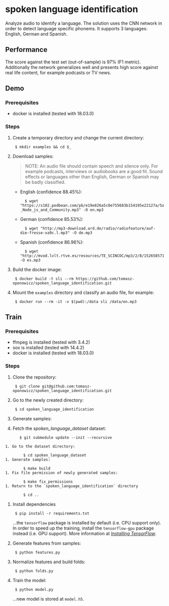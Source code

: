 # spoken language identification

Analyze audio to identify a language.
The solution uses the CNN network in order to detect language specific phonems.
It supports 3 languages: English, German and Spanish.

## Performance

The score against the test set (out-of-sample) is 97% (F1 metric). Additionally the network generalizes well and presents high score against real life content, for example podcasts or TV news.

## Demo

### Prerequisites

* docker is installed (tested with 18.03.0)

### Steps

1. Create a temporary directory and change the current directory:

        $ mkdir examples && cd $_
1. Download samples:
    > NOTE: An audio file should contain speech and silence only. For example podcasts, interviews or audiobooks are a good fit. Sound effects or languages other than English, German or Spanish may be badly classified.
    * English (confidence 88.45%):

            $ wget "https://s102.podbean.com/pb/e19e826a5c0e755683b154195e22127a/5afe956e/data1/fs145/862611/uploads/039_jsAir_-_Node_js_and_Community.mp3" -O en.mp3
    * German (confidence 85.53%):

            $ wget "http://mp3-download.ard.de/radio/radiofeature/auf-die-fresse-xa9c.l.mp3" -O de.mp3
    * Spanish (confidence 86.96%):

            $ wget "http://mvod.lvlt.rtve.es/resources/TE_SCINCOC/mp3/2/8/1526585716282.mp3" -O es.mp3
1. Build the docker image:

        $ docker build -t sli --rm https://github.com/tomasz-oponowicz/spoken_language_identification.git
1. Mount the `examples` directory and classify an audio file, for example:

        $ docker run --rm -it -v $(pwd):/data sli /data/en.mp3

## Train

### Prerequisites

* ffmpeg is installed (tested with 3.4.2)
* sox is installed (tested with 14.4.2)
* docker is installed (tested with 18.03.0)

### Steps

1. Clone the repository:

		$ git clone git@github.com:tomasz-oponowicz/spoken_language_identification.git
1. Go to the newly created directory:

		$ cd spoken_language_identification
1. Generate samples:
  1. Fetch the *spoken_language_dataset* dataset:

            $ git submodule update --init --recursive
	1. Go to the dataset directory:

	    	$ cd spoken_language_dataset
	1. Generate samples:

			$ make build
	1. Fix file permission of newly generated samples:

			$ make fix_permissions
	1. Return to the `spoken_language_identification` directory

			$ cd ..
1. Install dependencies

		$ pip install -r requirements.txt
	...the `tensorflow` package is installed by default (i.e. CPU support only). In order to speed up the training, install the `tensorflow-gpu` package instead (i.e. GPU support). 
	More information at [*Installing TensorFlow*](https://www.tensorflow.org/install/install_linux).
1. Generate features from samples:

		$ python features.py
1. Normalize features and build folds:

		$ python folds.py
1. Train the model:

		$ python model.py
	...new model is stored at `model.h5`.
